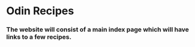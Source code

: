 # Odin Recipes
### The website will consist of a main index page which will have links to a few recipes.